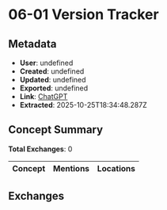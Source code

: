 # **06-01 Version Tracker**

## Metadata

- **User**: undefined
- **Created**: undefined
- **Updated**: undefined
- **Exported**: undefined
- **Link**: [ChatGPT](undefined)
- **Extracted**: 2025-10-25T18:34:48.287Z

## Concept Summary

**Total Exchanges**: 0

| Concept | Mentions | Locations |
|---------|----------|----------|

## Exchanges

